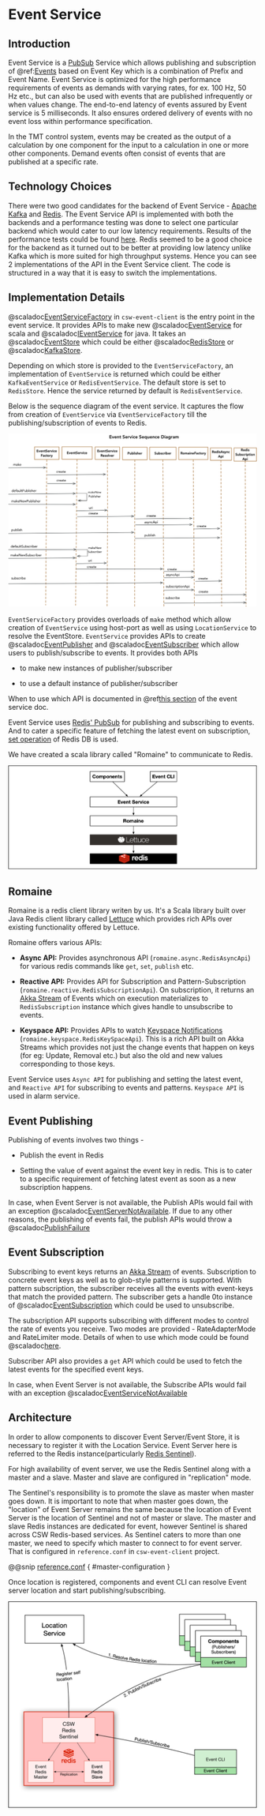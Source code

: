 # Event Service

## Introduction

Event Service is a [PubSub](https://en.wikipedia.org/wiki/Publish%E2%80%93subscribe_pattern) Service which allows publishing and subscription of 
@ref:[Events](./../../messages/events.md) based on Event Key which is a combination of Prefix and Event Name. 
Event Service is optimized for the high performance requirements of events as demands with varying rates, for ex. 100 Hz, 50 Hz etc., but
can also be used with events that are published infrequently or when values change.
The end-to-end latency of events assured by Event service is 5 milliseconds. It also ensures ordered delivery of events with no event loss within performance specification. 

In the TMT control system, events may be created as the output of a calculation by one component for the input to a calculation in 
one or more other components. Demand events often consist of events that are published at a specific rate.

## Technology Choices

There were two good candidates for the backend of Event Service - [Apache Kafka](https://kafka.apache.org/) and [Redis](https://redis.io/). 
The Event Service API is implemented with both the backends and a performance testing was done to select one particular backend 
which would cater to our low latency requirements. Results of the performance tests could be found 
[here](https://tmt-project.atlassian.net/wiki/spaces/DEOPSCSW/pages/191791210/Event+Service+Raw+Performance+Results+Results+May+Change).
Redis seemed to be a good choice for the backend as it turned out to be better at providing low latency 
unlike Kafka which is more suited for high throughput systems.
Hence you can see 2 implementations of the API in the Event Service client. The code is structured in a way that it is easy to switch the implementations.

## Implementation Details

@scaladoc[EventServiceFactory](csw.event.client.EventServiceFactory) in `csw-event-client` is the entry point in the event service. 
It provides APIs to make new 
@scaladoc[EventService](csw.event.api.scaladsl.EventService) for scala 
and @scaladoc[IEventService](csw.event.api.javadsl.IEventService) for java.
It takes an @scaladoc[EventStore](csw.event.client.models.EventStore) which could be either
@scaladoc[RedisStore](csw.event.client.models.EventStores.RedisStore) or
@scaladoc[KafkaStore](csw.event.client.models.EventStores.KafkaStore).


Depending on which store is provided to the `EventServiceFactory`, an implementation of `EventService` is returned
 which could be either `KafkaEventService` or `RedisEventService`. The default store is set to `RedisStore`. Hence the service returned by default 
 is `RedisEventService`.
 
Below is the sequence diagram of the event service. It captures the flow from creation of `EventService` via 
`EventServiceFactory` till the publishing/subscription of events to Redis.

![Sequence Diagram](sequence-diagram.png) 

`EventServiceFactory` provides overloads of `make` method which allow creation of `EventService` using host-port 
as well as using `LocationService` to resolve the EventStore. `EventService` provides APIs to create 
@scaladoc[EventPublisher](csw.event.api.scaladsl.EventPublisher) and
@scaladoc[EventSubscriber](csw.event.api.scaladsl.EventSubscriber) which allow users to publish/subscribe to events.
It provides both APIs 

* to make new instances of publisher/subscriber
 
* to use a default instance of publisher/subscriber
 
When to use which API is documented in 
@ref[this section](../../services/event.md#accessing-event-service) of the event service doc.

 
Event Service uses [Redis' PubSub](https://redis.io/topics/pubsub) for publishing and subscribing to events.
And to cater a specific feature of fetching the latest event on subscription, [set operation](https://redis.io/commands/set) of Redis DB is used.

We have created a scala library called "Romaine" to communicate to Redis.

![Event Dependencies](event-layers.png)

## Romaine

Romaine is a redis client library writen by us. It's a Scala library built over Java Redis client library called [Lettuce](https://lettuce.io/) which provides rich APIs over existing functionality offered by Lettuce. 

Romaine offers various APIs:


* **Async API:** Provides asynchronous API (`romaine.async.RedisAsyncApi`) for various redis commands like `get`, `set`, `publish` etc.  


* **Reactive API:** Provides API for Subscription and Pattern-Subscription (`romaine.reactive.RedisSubscriptionApi`).
On subscription, it returns an [Akka Stream](https://doc.akka.io/docs/akka/current/stream/index.html) of Events which on execution materializes to `RedisSubscription` instance which gives handle to unsubscribe to events.


* **Keyspace API:** Provides APIs to watch [Keyspace Notifications](https://redis.io/topics/notifications) (`romaine.keyspace.RedisKeySpaceApi`).
This is a rich API built on Akka Streams which provides not just the change events that happen on keys (for eg: Update, Removal etc.) but also the old and new values corresponding to those keys.  

Event Service uses `Async API` for publishing and setting the latest event, and `Reactive API` for subscribing to events and patterns.
`Keyspace API` is used in alarm service.

## Event Publishing

Publishing of events involves two things -

* Publish the event in Redis

* Setting the value of event against the event key in redis. This is to cater to a specific requirement of fetching latest event as soon as a new subscription happens.

In case, when Event Server is not available, the Publish APIs would fail with an exception @scaladoc[EventServerNotAvailable](csw.event.api.exceptions.EventServerNotAvailable).
If due to any other reasons, the publishing of events fail, the publish APIs would throw a @scaladoc[PublishFailure](csw.event.api.exceptions.PublishFailure)

## Event Subscription

Subscribing to event keys returns an [Akka Stream](https://doc.akka.io/docs/akka/current/stream/index.html) of events. Subscription to concrete event keys as well as to glob-style patterns is supported.
With pattern subscription, the subscriber receives all the events with event-keys that match the provided pattern. The subscriber gets a handle 0to instance of @scaladoc[EventSubscription](csw.event.api.scaladsl.EventSubscription) which could be used to unsubscribe.  

The subscription API supports subscribing with different modes to control the rate of events you receive. Two modes are provided - RateAdapterMode and RateLimiter mode. Details of when to use which mode could be found @scaladoc[here](csw/event/api/scaladsl/SubscriptionMode).

Subscriber API also provides a `get` API which could be used to fetch the latest events for the specified event keys.

In case, when Event Server is not available, the Subscribe APIs would fail with an exception @scaladoc[EventServiceNotAvailable](csw.event.api.exceptions.EventServiceNotAvailable)

## Architecture

In order to allow components to discover Event Server/Event Store, it is necessary to register it with the Location Service.
Event Server here is referred to the Redis instance(particularly [Redis Sentinel](https://redis.io/topics/sentinel)).

For high availability of event server, we use the Redis Sentinel along with a master and a slave. Master and slave are configured in "replication" mode.

The Sentinel's responsibility is to promote the slave as master when master goes down. It is important to note that when master
goes down, the "location" of Event Server remains the same because the location of Event Server is the location of Sentinel and not of master or slave.
The master and slave Redis instances are dedicated for event, however Sentinel is shared across CSW Redis-based services. 
As Sentinel caters to more than one master, we need to specify which master to connect to for event server.
That is configured in `reference.conf` in `csw-event-client` project. 

@@snip [reference.conf](../../../../../csw-event/csw-event-client/src/main/resources/reference.conf) { #master-configuration }
 

Once location is registered, components and event CLI can resolve Event server location and start publishing/subscribing. 

![architecture](architecture.png)
